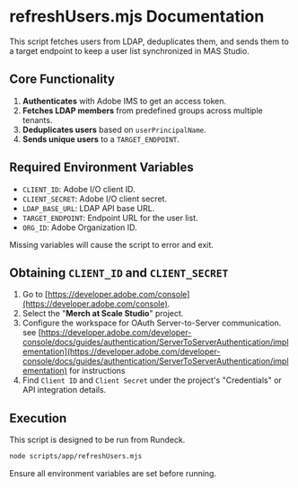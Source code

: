 # refreshUsers.mjs Documentation

This script fetches users from LDAP, deduplicates them, and sends them to a target endpoint to keep a user list synchronized in MAS Studio.

## Core Functionality

1.  **Authenticates** with Adobe IMS to get an access token.
2.  **Fetches LDAP members** from predefined groups across multiple tenants.
3.  **Deduplicates users** based on `userPrincipalName`.
4.  **Sends unique users** to a `TARGET_ENDPOINT`.

## Required Environment Variables

- `CLIENT_ID`: Adobe I/O client ID.
- `CLIENT_SECRET`: Adobe I/O client secret.
- `LDAP_BASE_URL`: LDAP API base URL.
- `TARGET_ENDPOINT`: Endpoint URL for the user list.
- `ORG_ID`: Adobe Organization ID.

Missing variables will cause the script to error and exit.

## Obtaining `CLIENT_ID` and `CLIENT_SECRET`

1.  Go to [https://developer.adobe.com/console](https://developer.adobe.com/console).
2.  Select the "**Merch at Scale Studio**" project.
3.  Configure the workspace for OAuth Server-to-Server communication.<br>
    see [https://developer.adobe.com/developer-console/docs/guides/authentication/ServerToServerAuthentication/implementation](https://developer.adobe.com/developer-console/docs/guides/authentication/ServerToServerAuthentication/implementation) for instructions
4.  Find `Client ID` and `Client Secret` under the project's "Credentials" or API integration details.

## Execution

This script is designed to be run from Rundeck.

```bash
node scripts/app/refreshUsers.mjs
```

Ensure all environment variables are set before running.

